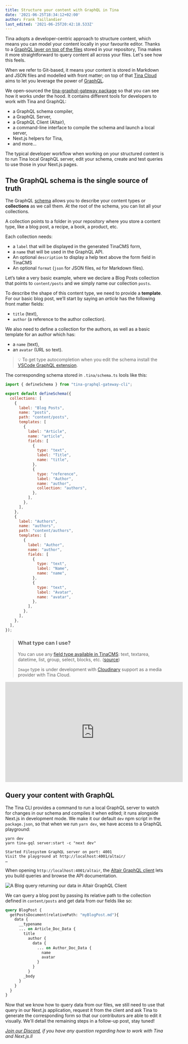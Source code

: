 ```yaml
---
title: Structure your content with GraphQL in Tina
date: '2021-06-25T18:34:12+02:00'
author: Frank Taillandier
last_edited: '2021-06-25T20:42:18.533Z'
---
```

Tina adopts a developer-centric approach to structure content, which means you can model your content locally in your favourite editor. Thanks to a [GraphQL layer on top of the files](https://tina.io/blog/using-graphql-with-the-filesystem/) stored in your repository, Tina makes it more straightforward to query content all across your files. Let's see how this feels.

When we refer to Git-based, it means your content is stored in Markdown and JSON files and modelled with front matter; on top of that [Tina Cloud](/cloud) aims to let you leverage the power of [GraphQL](https://graphql.org/).

We open-sourced the [tina-graphql-gateway package](https://github.com/tinacms/tina-graphql-gateway) so that you can see how it works under the hood. It contains different tools for developers to work with Tina and GraphQL:

* a GraphQL schema compiler,
* a GraphQL Server,
* a GraphQL Client (Altair),
* a command-line interface to compile the schema and launch a local server,
* Next.js helpers for Tina,
* and more…

The typical developer workflow when working on your structured content is to run Tina local GraphQL server, edit your schema, create and test queries to use those in your Next.js pages.

## The GraphQL schema is the single source of truth

The GraphQL [schema](https://tina.io/docs/tina-cloud/cli/#defineschema) allows you to describe your content types or **collections** as we call them. At the root of the schema, you can list all your collections.

A collection points to a folder in your repository where you store a content type, like a blog post, a recipe, a book, a product, etc.

Each collection needs:

* a `label` that will be displayed in the generated TinaCMS form,
* a `name` that will be used in the GraphQL API.
* An optional `description` to display a help text above the form field in TinaCMS
* An optional `format` (`json` for JSON files, `md` for Markdown files).

Let’s take a very basic example, where we declare a Blog Posts collection that points to `content/posts` and we simply name our collection `posts`.

To describe the shape of this content type, we need to provide a **template**. For our basic blog post, we’ll start by saying an _article_ has the following front matter fields:

* `title` (text),
* `author` (a reference to the author collection).

We also need to define a collection for the authors, as well as a basic template for an author which has:

* a `name` (text),
* an `avatar` (URL so text).

> 💡 To get type autocompletion when you edit the schema install the [VSCode GraphQL extension](https://marketplace.visualstudio.com/items?itemName=GraphQL.vscode-graphql).

The corresponding schema stored in `.tina/schema.ts` lools like this:

```js
import { defineSchema } from "tina-graphql-gateway-cli";

export default defineSchema({
  collections: [
    {
      label: "Blog Posts",
      name: "posts",
      path: "content/posts",
      templates: [
        {
          label: "Article",
          name: "article",
          fields: [
            {
              type: "text",
              label: "Title",
              name: "title",
            },
            {
              type: "reference",
              label: "Author",
              name: "author",
              collection: "authors",
            },
          ],
        },
      ],
    },
    {
      label: "Authors",
      name: "authors",
      path: "content/authors",
      templates: [
        {
          label: "Author",
          name: "author",
          fields: [
            {
              type: "text",
              label: "Name",
              name: "name",
            },
            {
              type: "text",
              label: "Avatar",
              name: "avatar",
            },
          ],
        },
      ],
    },
  ],
});
```

> ### What type can I use?
>
> You can use any [field type available in TinaCMS](https://tina.io/docs/fields/#default-field-plugins): text, textarea, datetime, list, group, select, blocks, etc. ([source](https://github.com/tinacms/tina-graphql-gateway/blob/5128b85fb2b3b69999c18eb5708eaf7e1fff4786/packages/tina-graphql-gateway-cli/src/cmds/compile/index.ts#L687))
>
> `Image` type is under development with [Cloudinary](https://cloudinary.com/) support as a media provider with Tina Cloud.

<iframe width="560" height="315" src="https://www.youtube.com/embed/EwewKEHHkd4" title="YouTube video player" frameborder="0" allow="accelerometer; autoplay; clipboard-write; encrypted-media; gyroscope; picture-in-picture" allowfullscreen="true"></iframe>

## Query your content with GraphQL

The Tina CLI provides a command to run a local GraphQL server to watch for changes in our schema and compiles it when edited; it runs alongside Next.js in development mode. We make it our default `dev` npm script in the `package.json`, so that when we run `yarn dev`, we have access to a GraphQL playground:

    yarn dev  
    yarn tina-gql server:start -c "next dev"
    
    Started Filesystem GraphQL server on port: 4001
    Visit the playground at http://localhost:4001/altair/
    …

When opening `http://localhost:4001/altair`, the [Altair GraphQL client](https://altair.sirmuel.design/) lets you build queries and browse the API documentation.

![A Blog query returning our data in Altair GraphQL Client](/img/blog/altair-client-tina.png)

We can query a blog post by passing its relative path to the collection defined in `content/posts` and get data from our fields like so:

```graphql
query BlogPost {
  getPostsDocument(relativePath: "myBlogPost.md"){
    data {
      __typename
      ... on Article_Doc_Data {
        title
          author {
            data {
              ... on Author_Doc_Data {
                name
                avatar
              }
            }
          }
        _body
      }
    }
  }
}
```

Now that we know how to query data from our files, we still need to use that query in our Next.js application, request it from the client and ask  Tina to generate the corresponding form so that our contributors are able to edit it visually. We'll detail the remaining steps in a follow-up post, stay tuned!

_[Join our Discord](https://discord.com/invite/zumN63Ybpf), if you have any question regarding how to work with Tina and Next.js.ll_